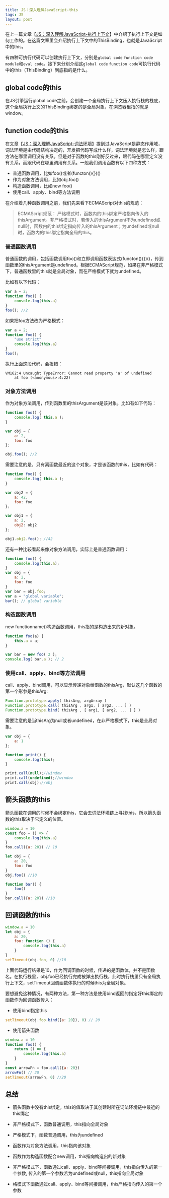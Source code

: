```yaml
---
title: JS：深入理解JavaScript-this
tags: JS
layout: post
---
```


在上一篇文章【[JS：深入理解JavaScript-执行上下文](https://limeii.github.io/2019/05/js-execution-context/)】中介绍了执行上下文是如何工作的。在这篇文章里会介绍执行上下文中的ThisBinding，也就是JavaScript中的this。


有四种可执行代码可以创建执行上下文，分别是```global code``` ```function code``` ```module```和```eval code```。接下来分别介绍这```global code``` ```function code```可执行代码中的this（ThisBinding）到底指的是什么。

## global code的this

在JS引擎运行global code之前，会创建一个全局执行上下文压入执行栈的栈底，这个全局执行上文的ThisBinding绑定的是全局对象，在浏览器里指的就是window。

## function code的this
在文章【[JS：深入理解JavaScript-词法环境](https://limeii.github.io/2019/05/js-lexical-environment/)】提到过JavaScript是静态作用域，词法环境是由代码结构决定的，开发把代码写成什么样，词法环境就是怎么样，跟方法在哪里调用没有关系。但是对于函数的this刚好反过来，跟代码在哪里定义没有关系，而跟代码在哪里调用有关系。一般我们调用函数有以下四种方式：

- 普通函数调用，比如foo()或者(functon(){})()
- 作为对象方法调用，比如obj.foo()
- 构造函数调用，比如new foo()
- 使用call、apply、bind等方法调用

在介绍着几种函数调用之前，我们先来看下ECMAScript对this的规范：

<blockquote>
<p>
ECMAScript规范： 严格模式时，函数内的this绑定严格指向传入的thisArgument。非严格模式时，若传入的thisArgument不为undefined或null时，函数内的this绑定指向传入的thisArgument；为undefined或null时，函数内的this绑定指向全局的this。
</p>
</blockquote>

### 普通函数调用
普通函数的调用，包括函数调用foo()和立即调用函数表达式(functon(){})()，传到函数里的thisArgument是undefined。根据ECMAScript规范，如果在非严格模式下，普通函数里的this就是全局对象，而在严格模式下就为undefined。


比如有以下代码：
```js
var a = 2;
function foo() {
    console.log(this.a)
}
foo(); //2
```
如果把foo方法改为严格模式：

```js
var a = 2;
function foo() {
    "use strict"
    console.log(this.a)
}
foo();
```
执行上面这段代码，会报错：
```
VM162:4 Uncaught TypeError: Cannot read property 'a' of undefined
    at foo (<anonymous>:4:22)
```

### 对象方法调用
作为对象方法调用，传到函数里的thisArgument是该对象。比如有如下代码：
```js
function foo() {
	console.log( this.a );
}

var obj = {
	a: 2,
	foo: foo
};

obj.foo(); //2
```
需要注意的是，只有离函数最近的这个对象，才是该函数的this，比如有代码：

```js
function foo() {
	console.log( this.a );
}

var obj2 = {
	a: 42,
	foo: foo
};

var obj1 = {
	a: 2,
	obj2: obj2
};

obj1.obj2.foo(); //42
```
还有一种比较看起来像对象方法调用，实际上是普通函数调用：
```js
function foo() {
    console.log(this.a);
}
var obj = {
    a: 2,
    foo: foo
}
var bar = obj.foo; 
var a = "global variable";
bar(); // global variable
```

### 构造函数调用
new functionname()构造函数调用，this指的是构造出来的新对象。
```js
function foo(a) {
	this.a = a;
}

var bar = new foo( 2 );
console.log( bar.a ); // 2
```

### 使用call、apply、bind等方法调用
call、apply、bind调用，可以显示传递对象给函数的thisArg，默认这几个函数的第一个形参是thisArg:

```js
Function.prototype.apply( thisArg, argArray )
Function.prototype.call( thisArg , arg1, [ arg2, ... ] )
Function.prototype.bind( thisArg , [ arg1, [ arg2, ... ] ] )
```
需要注意的是当thisArg为null或者undefined，在非严格模式下，this是全局对象。
```js
var obj = {
    a: 1
};

function print() {
    console.log(this);
}

print.call(null);//window
print.call(undefined);//window
print.call(obj);//obj
```

## 箭头函数的this
箭头函数在调用的时候不会绑定this，它会去词法环境链上寻找this，所以箭头函数的this取决于它定义的位置。
```js
window.a = 10
const foo = () => {
    console.log(this.a)
}
foo.call({a: 20}) // 10

let obj = {
    a: 20,
    foo: foo
}
obj.foo() //10

function bar() {
    foo()
}
bar.call({a: 20}) //10
```

## 回调函数的this

```js
window.a = 10
let obj = {
    a: 20,
    foo: function () {
        console.log(this.a)
    }
}
setTimeout(obj.foo, 0) //10

```
上面代码运行结果是10，作为回调函数的时候，传递的是函数体，并不是函数名。在执行栈里，obj.foo已经执行完成被弹出执行栈，此时执行栈里只有全局执行上下文，setTimeout回调函数体执行的时候this为全局对象。

要想避免这种情况，有两种方法，第一种方法是使用bind返回的指定好this绑定的函数作为回调函数传入：

- 使用bind指定this
```js
setTimeout(obj.foo.bind({a: 20}), 0) // 20
```

- 使用箭头函数
```js
window.a = 10
function foo() {
    return () => {
        console.log(this.a)
    }
}
const arrowFn = foo.call({a: 20})
arrowFn() // 20
setTimeout(arrowFn, 0) //20
```

## 总结

- 箭头函数中没有this绑定，this的值取决于其创建时所在词法环境链中最近的this绑定

- 非严格模式下，函数普通调用，this指向全局对象

- 严格模式下，函数普通调用，this为undefined

- 函数作为对象方法调用，this指向该对象

- 函数作为构造函数配合new调用，this指向构造出的新对象

- 非严格模式下，函数通过call、apply、bind等间接调用，this指向传入的第一个参数, 传入的第一个参数若为undefined或null，this指向全局对象

- 格模式下函数通过call、apply、bind等间接调用，this严格指向传入的第一个参数